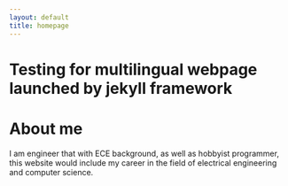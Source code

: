 ```yaml
---
layout: default
title: homepage
---
```

# Testing for multilingual webpage launched by jekyll framework

# About me

I am engineer that with ECE background, as well as hobbyist programmer, this website would include my career in the field of electrical engineering and computer science.

